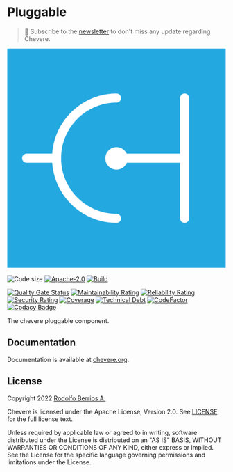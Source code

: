 # Pluggable

> 🔔 Subscribe to the [newsletter](https://chv.to/chevere-newsletter) to don't miss any update regarding Chevere.

![Chevere](LOGO.svg)

![Code size](https://img.shields.io/github/languages/code-size/chevere/pluggable?style=flat-square) [![Apache-2.0](https://img.shields.io/github/license/chevere/pluggable?style=flat-square)](LICENSE) [![Build](https://img.shields.io/github/workflow/status/chevere/pluggable/Test?style=flat-square)](https://github.com/chevere/pluggable/actions)

[![Quality Gate Status](https://sonarcloud.io/api/project_badges/measure?project=chevere_pluggable&metric=alert_status)](https://sonarcloud.io/dashboard?id=chevere_pluggable) [![Maintainability Rating](https://sonarcloud.io/api/project_badges/measure?project=chevere_pluggable&metric=sqale_rating)](https://sonarcloud.io/dashboard?id=chevere_pluggable) [![Reliability Rating](https://sonarcloud.io/api/project_badges/measure?project=chevere_pluggable&metric=reliability_rating)](https://sonarcloud.io/dashboard?id=chevere_pluggable) [![Security Rating](https://sonarcloud.io/api/project_badges/measure?project=chevere_pluggable&metric=security_rating)](https://sonarcloud.io/dashboard?id=chevere_pluggable) [![Coverage](https://sonarcloud.io/api/project_badges/measure?project=chevere_pluggable&metric=coverage)](https://sonarcloud.io/dashboard?id=chevere_pluggable) [![Technical Debt](https://sonarcloud.io/api/project_badges/measure?project=chevere_pluggable&metric=sqale_index)](https://sonarcloud.io/dashboard?id=chevere_pluggable) [![CodeFactor](https://www.codefactor.io/repository/github/chevere/pluggable/badge)](https://www.codefactor.io/repository/github/chevere/pluggable) [![Codacy Badge](https://app.codacy.com/project/badge/Grade/2cea4cc5b575498984a49b6891df1052)](https://www.codacy.com/gh/chevere/pluggable/dashboard)

The chevere pluggable component.

## Documentation

Documentation is available at [chevere.org](https://chevere.org/).

## License

Copyright 2022 [Rodolfo Berrios A.](https://rodolfoberrios.com/)

Chevere is licensed under the Apache License, Version 2.0. See [LICENSE](LICENSE) for the full license text.

Unless required by applicable law or agreed to in writing, software distributed under the License is distributed on an "AS IS" BASIS, WITHOUT WARRANTIES OR CONDITIONS OF ANY KIND, either express or implied. See the License for the specific language governing permissions and limitations under the License.
